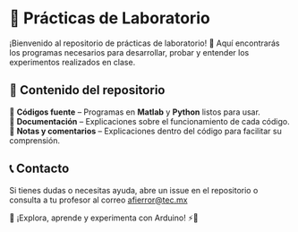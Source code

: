# 🤖 Prácticas de Laboratorio  

¡Bienvenido al repositorio de prácticas de laboratorio! 🚀 Aquí encontrarás los programas necesarios para desarrollar, probar y entender los experimentos realizados en clase.  

## 📌 Contenido del repositorio  
🔹 **Códigos fuente** – Programas en **Matlab** y **Python** listos para usar.  
🔹 **Documentación** – Explicaciones sobre el funcionamiento de cada código.    
🔹 **Notas y comentarios** – Explicaciones dentro del código para facilitar su comprensión.  

## 📞 Contacto

Si tienes dudas o necesitas ayuda, abre un issue en el repositorio o consulta a tu profesor al correo afierror@tec.mx

📢 ¡Explora, aprende y experimenta con Arduino! ⚡🤖

